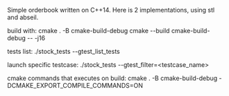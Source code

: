 Simple orderbook written on C++14. Here is 2 implementations, using stl and abseil.


build with:
cmake . -B cmake-build-debug
cmake --build cmake-build-debug -- -j16

tests list:
./stock_tests --gtest_list_tests

launch specific testcase:
./stock_tests --gtest_filter=<testcase_name>

cmake commands that executes on build:
cmake . -B cmake-build-debug -DCMAKE_EXPORT_COMPILE_COMMANDS=ON 
